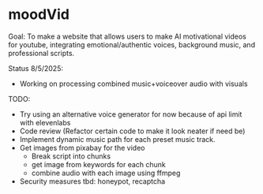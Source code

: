 # moodVid

Goal:
To make a website that allows users to make AI motivational  videos for youtube, integrating emotional/authentic voices, background music, and professional scripts.

Status 8/5/2025:
-  Working on processing combined music+voiceover audio with visuals



TODO:
- Try using an alternative voice generator for now because of api limit with elevenlabs
- Code review (Refactor certain code to make it look neater if need be)
- Implement dynamic music path for each preset music track.
- Get images from pixabay for the video
    - Break script into chunks
    - get image from keywords for each chunk
    - combine audio with each image using ffmpeg
- Security measures tbd: honeypot, recaptcha
